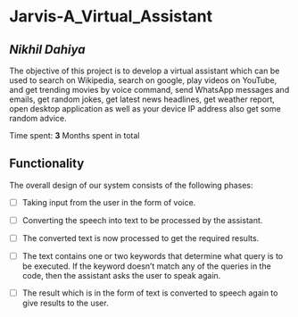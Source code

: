 # Jarvis-A_Virtual_Assistant



## *Nikhil Dahiya*


The objective of this project is to develop a virtual assistant which can be used to search on Wikipedia, search on google, play videos on YouTube, and get trending movies by voice command, send WhatsApp messages and emails, get random jokes, get latest news headlines, get weather report, open desktop application as well as your device IP address also get some random advice. 




Time spent: **3** Months spent in total

## Functionality 

The overall design of our system consists of the following phases: 


* [ ] Taking input from the user in the form of voice.
* [ ] Converting the speech into text to be processed by the assistant.
* [ ] The converted text is now processed to get the required results. 
* [ ] The text contains one or two keywords that determine what query is to be executed. If the keyword doesn’t match any of the queries in the code, then the assistant asks the user to speak again.
* [ ] The result which is in the form of text is converted to speech again to give results to the user.







